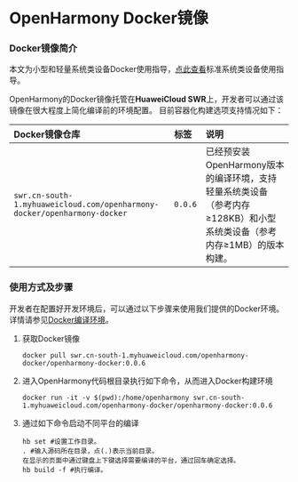 # OpenHarmony Docker镜像

### Docker镜像简介

本文为小型和轻量系统类设备Docker使用指导，[点此查看](https://gitee.com/openharmony/docs/blob/master/docker/standard/Readme.md)标准系统类设备使用指导。

OpenHarmony的Docker镜像托管在**HuaweiCloud SWR**上，开发者可以通过该镜像在很大程度上简化编译前的环境配置。 目前容器化构建选项支持情况如下：

| Docker镜像仓库                                               | 标签    | 说明                                                         |
| :----------------------------------------------------------- | :------ | :----------------------------------------------------------- |
| `swr.cn-south-1.myhuaweicloud.com/openharmony-docker/openharmony-docker` | `0.0.6` | 已经预安装OpenHarmony版本的编译环境，支持轻量系统类设备（参考内存≥128KB）和小型系统类设备（参考内存≥1MB）的版本构建。 |

### 使用方式及步骤

 开发者在配置好开发环境后，可以通过以下步骤来使用我们提供的Docker环境。详情请参见[Docker编译环境](https://gitee.com/openharmony/docs/blob/master/zh-cn/device-dev/get-code/gettools-acquire.md)。

1. 获取Docker镜像
     ```
     docker pull swr.cn-south-1.myhuaweicloud.com/openharmony-docker/openharmony-docker:0.0.6
     ```
2. 进入OpenHarmony代码根目录执行如下命令，从而进入Docker构建环境
     ```
     docker run -it -v $(pwd):/home/openharmony swr.cn-south-1.myhuaweicloud.com/openharmony-docker/openharmony-docker:0.0.6
     ```
3. 通过如下命令启动不同平台的编译
     ```
     hb set #设置工作目录。
     . #输入源码所在目录，点(.)表示当前目录。
     在显示的页面中通过键盘上下键选择需要编译的平台，通过回车确定选择。
     hb build -f #执行编译。
     ```
